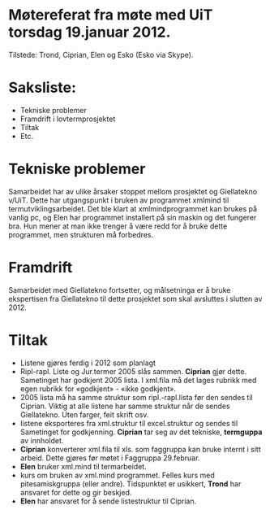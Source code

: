 # Møtereferat fra møte med UiT torsdag 19.januar 2012.

Tilstede: Trond, Ciprian, Elen og Esko (Esko via Skype).

# Saksliste:

*	Tekniske problemer
*	Framdrift i lovtermprosjektet
*	Tiltak
*	Etc.

# Tekniske problemer
Samarbeidet har av ulike årsaker stoppet mellom prosjektet og Giellatekno v/UiT.  Dette har utgangspunkt i bruken av programmet xmlmind til termutviklingsarbeidet.
Det ble klart at xmlmindprogrammet kan brukes på vanlig pc, og Elen har programmet installert på sin maskin og det fungerer bra.  Hun mener at man ikke trenger å være redd for å bruke dette programmet, men strukturen må forbedres.


# Framdrift
Samarbeidet med Giellatekno fortsetter, og målsetninga er å bruke ekspertisen fra Giellatekno til dette prosjektet som skal avsluttes i slutten av 2012.

# Tiltak

* Listene gjøres ferdig i 2012 som planlagt
* Ripl-rapl. Liste og Jur.termer 2005 slås sammen. **Ciprian** gjør dette.  Sametinget har godkjent 2005 lista. I xml.fila  må det lages rubrikk med egen rubrikk for «godkjent» - «ikke godkjent».
* 2005 lista må ha samme struktur som ripl.-rapl.lista før den sendes til Ciprian.  Viktig at alle listene har samme struktur når de sendes Giellatekno.  Uten farger, feit skrift osv.
* listene eksporteres fra xml.struktur til excel.struktur og sendes til Sametinget for godkjenning.  **Ciprian** tar seg av det tekniske, **termguppa** av innholdet.
* **Ciprian** konverterer xml.fila til xls. som faggruppa kan bruke internt i sitt arbeid. Dette gjøres før møtet i Faggruppa 29.februar.
* **Elen** bruker xml.mind til termarbeidet.
* kurs om bruken av xml.mind programmet. Felles kurs med pitesamiskgruppa (eller andre). Tidspunktet er usikkert, **Trond** har ansvaret for dette og gir beskjed.
* **Elen** har ansvaret for å sende listestruktur til Ciprian.
